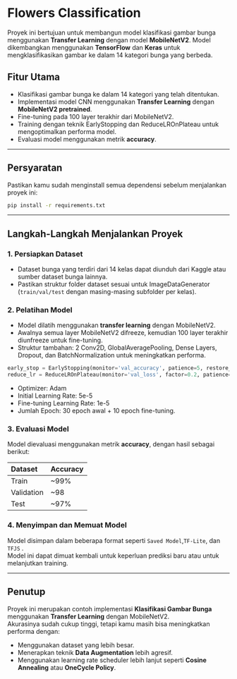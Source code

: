 
# Flowers Classification

Proyek ini bertujuan untuk membangun model klasifikasi gambar bunga menggunakan **Transfer Learning** dengan model **MobileNetV2**. Model dikembangkan menggunakan **TensorFlow** dan **Keras** untuk mengklasifikasikan gambar ke dalam 14 kategori bunga yang berbeda.

## Fitur Utama
- Klasifikasi gambar bunga ke dalam 14 kategori yang telah ditentukan.
- Implementasi model CNN menggunakan **Transfer Learning** dengan **MobileNetV2 pretrained**.
- Fine-tuning pada 100 layer terakhir dari MobileNetV2.
- Training dengan teknik EarlyStopping dan ReduceLROnPlateau untuk mengoptimalkan performa model.
- Evaluasi model menggunakan metrik **accuracy**.

---

## Persyaratan
Pastikan kamu sudah menginstall semua dependensi sebelum menjalankan proyek ini:

```bash
pip install -r requirements.txt
```

---

## Langkah-Langkah Menjalankan Proyek

### 1. Persiapkan Dataset
- Dataset bunga yang terdiri dari 14 kelas dapat diunduh dari Kaggle atau sumber dataset bunga lainnya.
- Pastikan struktur folder dataset sesuai untuk ImageDataGenerator (`train/val/test` dengan masing-masing subfolder per kelas).

### 2. Pelatihan Model
- Model dilatih menggunakan **transfer learning** dengan MobileNetV2.
- Awalnya semua layer MobileNetV2 difreeze, kemudian 100 layer terakhir diunfreeze untuk fine-tuning.
- Struktur tambahan: 2 Conv2D, GlobalAveragePooling, Dense Layers, Dropout, dan BatchNormalization untuk meningkatkan performa.

```python
early_stop = EarlyStopping(monitor='val_accuracy', patience=5, restore_best_weights=True, verbose=1)
reduce_lr = ReduceLROnPlateau(monitor='val_loss', factor=0.2, patience=3, min_lr=1e-6, verbose=1)
```

- Optimizer: Adam
- Initial Learning Rate: 5e-5
- Fine-tuning Learning Rate: 1e-5
- Jumlah Epoch: 30 epoch awal + 10 epoch fine-tuning.

### 3. Evaluasi Model
Model dievaluasi menggunakan metrik **accuracy**, dengan hasil sebagai berikut:

| Dataset | Accuracy |
|:--------|:---------|
| Train   | ~99%     |
| Validation | ~98 |
| Test    | ~97%     |

### 4. Menyimpan dan Memuat Model
Model disimpan dalam beberapa format seperti `Saved Model`,`TF-Lite`, dan `TFJS` .  
Model ini dapat dimuat kembali untuk keperluan prediksi baru atau untuk melanjutkan training.

---

## Penutup
Proyek ini merupakan contoh implementasi **Klasifikasi Gambar Bunga** menggunakan **Transfer Learning** dengan MobileNetV2.  
Akurasinya sudah cukup tinggi, tetapi kamu masih bisa meningkatkan performa dengan:
- Menggunakan dataset yang lebih besar.
- Menerapkan teknik **Data Augmentation** lebih agresif.
- Menggunakan learning rate scheduler lebih lanjut seperti **Cosine Annealing** atau **OneCycle Policy**.
